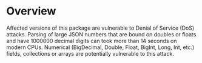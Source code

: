 # Overview
Affected versions of this package are vulnerable to Denial of Service (DoS) attacks. Parsing of large JSON numbers that are bound on doubles or floats and have 1000000 decimal digits can took more than 14 seconds on modern CPUs. Numerical (BigDecimal, Double, Float, BigInt, Long, Int, etc.) fields, collections or arrays are potentially vulnerable to this attack.
